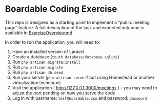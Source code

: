 # Boardable Coding Exercise

This repo is designed as a starting point to implement a "public meeting page" feature. A full description of the task and expected outcome is available in [ExerciseOverview.md](ExerciseOverview.md).

In order to run the application, you will need to:

1. Have an installed version of Laravel
2. Create a database (`touch database/database.sqlite`)
3. Run `php artisan migrate:install`
4. Run `php artisan migrate`
5. Run `php artisan db:seed`
6. Run your server (`php artisan serve` if not using Homestead or another virtualization technique)
7. Visit the application ( http://127.0.0.1:3000/meetings ) - you may need to adjust the port pending on how you serve the code
8. Log in with username: `test@boardable.com` and password: `password`

